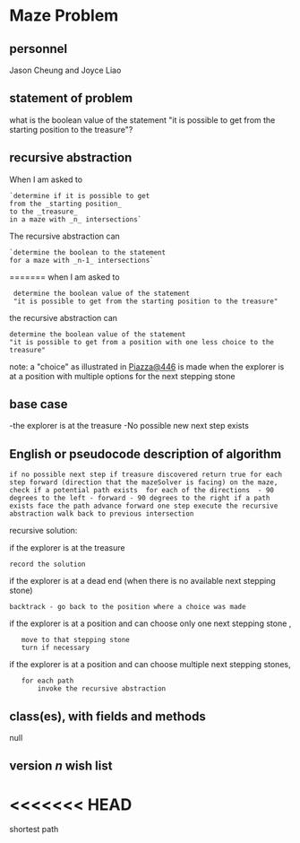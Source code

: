 # Maze Problem

## personnel 
Jason Cheung and Joyce Liao

## statement of problem
what is the boolean value of the statement "it is possible to get from the starting position to the treasure"?

## recursive abstraction

When I am asked to 

	`determine if it is possible to get 
	from the _starting position_ 
	to the _treasure_
	in a maze with _n_ intersections`

The recursive abstraction can

	`determine the boolean to the statement 
	for a maze with _n-1_ intersections`

=======
when I am asked to

     determine the boolean value of the statement
     "it is possible to get from the starting position to the treasure"
     
the recursive abstraction can

    determine the boolean value of the statement
    "it is possible to get from a position with one less choice to the treasure"

note: a "choice" as illustrated in [Piazza@446](https://piazza.com/class/j7oyiev6r7x576?cid=446) is made when the explorer is at a position with multiple options for the next stepping stone 

## base case
-the explorer is at the treasure
-No possible new next step exists

## English or pseudocode description of algorithm

`if no possible next step
	if treasure discovered
		return true
for each step forward (direction that the mazeSolver is facing) on the maze, check if a potential path exists 
for each of the directions 
	- 90 degrees to the left
	- forward
	- 90 degrees to the right
if a path exists
	face the path
	advance forward one step
	execute the recursive abstraction
	walk back to previous intersection`
	

recursive solution:

if the explorer is at the treasure

	record the solution 
	
if the explorer is at a dead end (when there is no available next stepping stone)

	backtrack - go back to the position where a choice was made

if the explorer is at a position and can choose only one next stepping stone ,

       move to that stepping stone
       turn if necessary

if the explorer is at a position and can choose multiple next stepping stones,

       for each path
       	   invoke the recursive abstraction

## class(es), with fields and methods
null

## version *n* wish list
<<<<<<< HEAD
=======
shortest path


